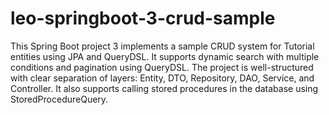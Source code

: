 # leo-springboot-3-crud-sample
This Spring Boot project 3 implements a sample CRUD system for Tutorial entities using JPA and QueryDSL. It supports dynamic search with multiple conditions and pagination using QueryDSL. The project is well-structured with clear separation of layers: Entity, DTO, Repository, DAO, Service, and Controller. It also supports calling stored procedures in the database using StoredProcedureQuery.
